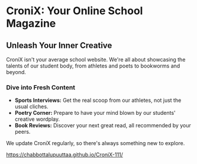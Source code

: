 # CroniX: Your Online School Magazine

## Unleash Your Inner Creative

CroniX isn't your average school website. We're all about showcasing the talents of our student body, from athletes and poets to bookworms and beyond. 

### Dive into Fresh Content

* **Sports Interviews:** Get the real scoop from our athletes, not just the usual cliches.
* **Poetry Corner:** Prepare to have your mind blown by our students' creative wordplay.
* **Book Reviews:** Discover your next great read, all recommended by your peers.

We update CroniX regularly, so there's always something new to explore.






https://chabbottalupuuttaa.github.io/CroniX-111/
